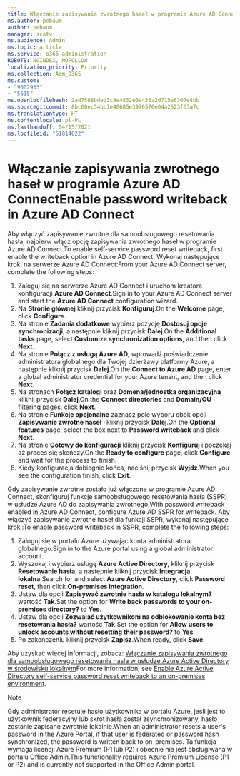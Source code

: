 ```yaml
---
title: Włączanie zapisywania zwrotnego haseł w programie Azure AD Connect
ms.author: pebaum
author: pebaum
manager: scotv
ms.audience: Admin
ms.topic: article
ms.service: o365-administration
ROBOTS: NOINDEX, NOFOLLOW
localization_priority: Priority
ms.collection: Adm_O365
ms.custom:
- "9002933"
- "5615"
ms.openlocfilehash: 2ad7568bded3c8e4832e0e433a2d715e6307e4bb
ms.sourcegitcommit: 8bc60ec34bc1e40685e3976576e04a2623f63a7c
ms.translationtype: HT
ms.contentlocale: pl-PL
ms.lasthandoff: 04/15/2021
ms.locfileid: "51814022"
---
```

# <a name="enable-password-writeback-in-azure-ad-connect"></a><span data-ttu-id="fe04f-102">Włączanie zapisywania zwrotnego haseł w programie Azure AD Connect</span><span class="sxs-lookup"><span data-stu-id="fe04f-102">Enable password writeback in Azure AD Connect</span></span>

<span data-ttu-id="fe04f-103">Aby włączyć zapisywanie zwrotne dla samoobsługowego resetowania hasła, najpierw włącz opcję zapisywania zwrotnego haseł w programie Azure AD Connect.</span><span class="sxs-lookup"><span data-stu-id="fe04f-103">To enable self-service password reset writeback, first enable the writeback option in Azure AD Connect.</span></span> <span data-ttu-id="fe04f-104">Wykonaj następujące kroki na serwerze Azure AD Connect:</span><span class="sxs-lookup"><span data-stu-id="fe04f-104">From your Azure AD Connect server, complete the following steps:</span></span>

1. <span data-ttu-id="fe04f-105">Zaloguj się na serwerze Azure AD Connect i uruchom kreatora konfiguracji **Azure AD Connect**.</span><span class="sxs-lookup"><span data-stu-id="fe04f-105">Sign in to your Azure AD Connect server and start the **Azure AD Connect** configuration wizard.</span></span>
2. <span data-ttu-id="fe04f-106">Na **Stronie głównej** kliknij przycisk **Konfiguruj**.</span><span class="sxs-lookup"><span data-stu-id="fe04f-106">On the **Welcome** page, click **Configure**.</span></span>
3. <span data-ttu-id="fe04f-107">Na stronie **Zadania dodatkowe** wybierz pozycję **Dostosuj opcje synchronizacji**, a następnie kliknij przycisk **Dalej**.</span><span class="sxs-lookup"><span data-stu-id="fe04f-107">On the **Additional tasks** page, select **Customize synchronization options**, and then click **Next**.</span></span>
4. <span data-ttu-id="fe04f-108">Na stronie **Połącz z usługą Azure AD**, wprowadź poświadczenie administratora globalnego dla Twojej dzierżawy platformy Azure, a następnie kliknij przycisk **Dalej**.</span><span class="sxs-lookup"><span data-stu-id="fe04f-108">On the **Connect to Azure AD** page, enter a global administrator credential for your Azure tenant, and then click **Next**.</span></span>
5. <span data-ttu-id="fe04f-109">Na stronach **Połącz katalogi** oraz **Domena/jednostka organizacyjna** kliknij przycisk **Dalej**.</span><span class="sxs-lookup"><span data-stu-id="fe04f-109">On the **Connect directories** and **Domain/OU** filtering pages, click **Next**.</span></span>
6. <span data-ttu-id="fe04f-110">Na stronie **Funkcje opcjonalne** zaznacz pole wyboru obok opcji **Zapisywanie zwrotne haseł** i kliknij przycisk **Dalej**.</span><span class="sxs-lookup"><span data-stu-id="fe04f-110">On the **Optional features** page, select the box next to **Password writeback** and click **Next**.</span></span>
7. <span data-ttu-id="fe04f-111">Na stronie **Gotowy do konfiguracji** kliknij przycisk **Konfiguruj** i poczekaj aż proces się skończy.</span><span class="sxs-lookup"><span data-stu-id="fe04f-111">On the **Ready to configure** page, click **Configure** and wait for the process to finish.</span></span>
8. <span data-ttu-id="fe04f-112">Kiedy konfiguracja dobiegnie końca, naciśnij przycisk **Wyjdź**.</span><span class="sxs-lookup"><span data-stu-id="fe04f-112">When you see the configuration finish, click **Exit**.</span></span>

<span data-ttu-id="fe04f-113">Gdy zapisywanie zwrotne zostało już włączone w programie Azure AD Connect, skonfiguruj funkcję samoobsługowego resetowania hasła (SSPR) w usłudze Azure AD do zapisywania zwrotnego.</span><span class="sxs-lookup"><span data-stu-id="fe04f-113">With password writeback enabled in Azure AD Connect, configure Azure AD SSPR for writeback.</span></span>  <span data-ttu-id="fe04f-114">Aby włączyć zapisywanie zwrotne haseł dla funkcji SSPR, wykonaj następujące kroki:</span><span class="sxs-lookup"><span data-stu-id="fe04f-114">To enable password writeback in SSPR, complete the following steps:</span></span>

1. <span data-ttu-id="fe04f-115">Zaloguj się w portalu Azure używając konta administratora globalnego.</span><span class="sxs-lookup"><span data-stu-id="fe04f-115">Sign in to the Azure portal using a global administrator account.</span></span>
2. <span data-ttu-id="fe04f-116">Wyszukaj i wybierz usługę **Azure Active Directory**, kliknij przycisk **Resetowanie hasła**, a następnie kliknij przycisk **Integracja lokalna**.</span><span class="sxs-lookup"><span data-stu-id="fe04f-116">Search for and select **Azure Active Directory**, click **Password reset**, then click **On-premises integration**.</span></span>
3. <span data-ttu-id="fe04f-117">Ustaw dla opcji **Zapisywać zwrotnie hasła w katalogu lokalnym?** wartość **Tak**.</span><span class="sxs-lookup"><span data-stu-id="fe04f-117">Set the option for **Write back passwords to your on-premises directory?** to **Yes**.</span></span>
4. <span data-ttu-id="fe04f-118">Ustaw dla opcji **Zezwalać użytkownikom na odblokowanie konta bez resetowania hasła?** wartość **Tak**.</span><span class="sxs-lookup"><span data-stu-id="fe04f-118">Set the option for **Allow users to unlock accounts without resetting their password?** to **Yes**.</span></span>
5. <span data-ttu-id="fe04f-119">Po zakończeniu kliknij przycisk **Zapisz**.</span><span class="sxs-lookup"><span data-stu-id="fe04f-119">When ready, click **Save**.</span></span>

<span data-ttu-id="fe04f-120">Aby uzyskać więcej informacji, zobacz: [Włączanie zapisywania zwrotnego dla samoobsługowego resetowania hasła w usłudze Azure Active Directory w środowisku lokalnym](https://docs.microsoft.com/azure/active-directory/authentication/tutorial-enable-sspr-writeback)</span><span class="sxs-lookup"><span data-stu-id="fe04f-120">For more information, see [Enable Azure Active Directory self-service password reset writeback to an on-premises environment](https://docs.microsoft.com/azure/active-directory/authentication/tutorial-enable-sspr-writeback).</span></span>

> [!NOTE]
>  <span data-ttu-id="fe04f-121">Gdy administrator resetuje hasło użytkownika w portalu Azure, jeśli jest to użytkownik federacyjny lub skrót hasła został zsynchronizowany, hasło zostanie zapisane zwrotnie lokalnie.</span><span class="sxs-lookup"><span data-stu-id="fe04f-121">When an administrator resets a user's password in the Azure Portal, if that user is federated or password hash synchronized, the password is written back to on-premises.</span></span> <span data-ttu-id="fe04f-122">Ta funkcja wymaga licencji Azure Premium (P1 lub P2) i obecnie nie jest obsługiwana w portalu Office Admin.</span><span class="sxs-lookup"><span data-stu-id="fe04f-122">This functionality requires Azure Premium License (P1 or P2) and is currently not supported in the Office Admin portal.</span></span>
